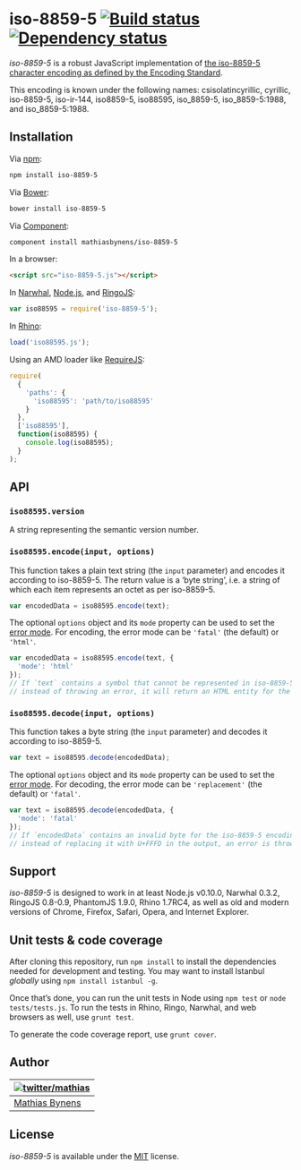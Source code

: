# iso-8859-5 [![Build status](https://travis-ci.org/mathiasbynens/iso-8859-5.svg?branch=master)](https://travis-ci.org/mathiasbynens/iso-8859-5) [![Dependency status](https://gemnasium.com/mathiasbynens/iso-8859-5.svg)](https://gemnasium.com/mathiasbynens/iso-8859-5)

_iso-8859-5_ is a robust JavaScript implementation of [the iso-8859-5 character encoding as defined by the Encoding Standard](http://encoding.spec.whatwg.org/#iso-8859-5).

This encoding is known under the following names: csisolatincyrillic, cyrillic, iso-8859-5, iso-ir-144, iso8859-5, iso88595, iso_8859-5, iso_8859-5:1988, and iso_8859-5:1988.

## Installation

Via [npm](http://npmjs.org/):

```bash
npm install iso-8859-5
```

Via [Bower](http://bower.io/):

```bash
bower install iso-8859-5
```

Via [Component](https://github.com/component/component):

```bash
component install mathiasbynens/iso-8859-5
```

In a browser:

```html
<script src="iso-8859-5.js"></script>
```

In [Narwhal](http://narwhaljs.org/), [Node.js](http://nodejs.org/), and [RingoJS](http://ringojs.org/):

```js
var iso88595 = require('iso-8859-5');
```

In [Rhino](http://www.mozilla.org/rhino/):

```js
load('iso88595.js');
```

Using an AMD loader like [RequireJS](http://requirejs.org/):

```js
require(
  {
    'paths': {
      'iso88595': 'path/to/iso88595'
    }
  },
  ['iso88595'],
  function(iso88595) {
    console.log(iso88595);
  }
);
```

## API

### `iso88595.version`

A string representing the semantic version number.

### `iso88595.encode(input, options)`

This function takes a plain text string (the `input` parameter) and encodes it according to iso-8859-5. The return value is a ‘byte string’, i.e. a string of which each item represents an octet as per iso-8859-5.

```js
var encodedData = iso88595.encode(text);
```

The optional `options` object and its `mode` property can be used to set the [error mode](http://encoding.spec.whatwg.org/#error-mode). For encoding, the error mode can be `'fatal'` (the default) or `'html'`.

```js
var encodedData = iso88595.encode(text, {
  'mode': 'html'
});
// If `text` contains a symbol that cannot be represented in iso-8859-5,
// instead of throwing an error, it will return an HTML entity for the symbol.
```

### `iso88595.decode(input, options)`

This function takes a byte string (the `input` parameter) and decodes it according to iso-8859-5.

```js
var text = iso88595.decode(encodedData);
```

The optional `options` object and its `mode` property can be used to set the [error mode](http://encoding.spec.whatwg.org/#error-mode). For decoding, the error mode can be `'replacement'` (the default) or `'fatal'`.

```js
var text = iso88595.decode(encodedData, {
  'mode': 'fatal'
});
// If `encodedData` contains an invalid byte for the iso-8859-5 encoding,
// instead of replacing it with U+FFFD in the output, an error is thrown.
```

## Support

_iso-8859-5_ is designed to work in at least Node.js v0.10.0, Narwhal 0.3.2, RingoJS 0.8-0.9, PhantomJS 1.9.0, Rhino 1.7RC4, as well as old and modern versions of Chrome, Firefox, Safari, Opera, and Internet Explorer.

## Unit tests & code coverage

After cloning this repository, run `npm install` to install the dependencies needed for development and testing. You may want to install Istanbul _globally_ using `npm install istanbul -g`.

Once that’s done, you can run the unit tests in Node using `npm test` or `node tests/tests.js`. To run the tests in Rhino, Ringo, Narwhal, and web browsers as well, use `grunt test`.

To generate the code coverage report, use `grunt cover`.

## Author

| [![twitter/mathias](https://gravatar.com/avatar/24e08a9ea84deb17ae121074d0f17125?s=70)](https://twitter.com/mathias "Follow @mathias on Twitter") |
|---|
| [Mathias Bynens](http://mathiasbynens.be/) |

## License

_iso-8859-5_ is available under the [MIT](http://mths.be/mit) license.
